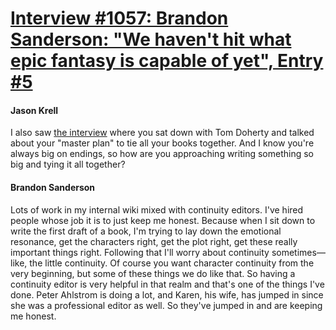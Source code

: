 # [Interview #1057: Brandon Sanderson: "We haven't hit what epic fantasy is capable of yet", Entry #5](https://www.theoryland.com/intvmain.php?i=1057#5)

#### Jason Krell

I also saw
[the interview](http://io9.com/brandon-sanderson-discusses-words-of-radiance-and-his-1537912677)
where you sat down with Tom Doherty and talked about your "master plan" to tie all your books together. And I know you're always big on endings, so how are you approaching writing something so big and tying it all together?

#### Brandon Sanderson

Lots of work in my internal wiki mixed with continuity editors. I've hired people whose job it is to just keep me honest. Because when I sit down to write the first draft of a book, I'm trying to lay down the emotional resonance, get the characters right, get the plot right, get these really important things right. Following that I'll worry about continuity sometimes—like, the little continuity. Of course you want character continuity from the very beginning, but some of these things we do like that. So having a continuity editor is very helpful in that realm and that's one of the things I've done. Peter Ahlstrom is doing a lot, and Karen, his wife, has jumped in since she was a professional editor as well. So they've jumped in and are keeping me honest.

